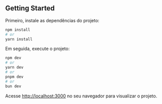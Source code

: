 ## Getting Started

Primeiro, instale as dependências do projeto:

```bash
npm install
# or
yarn install
```

Em seguida, execute o projeto:

```bash
npm dev
# or
yarn dev
# or
pnpm dev
# or
bun dev
```

Acesse [http://localhost:3000](http://localhost:3000) no seu navegador para visualizar o projeto.